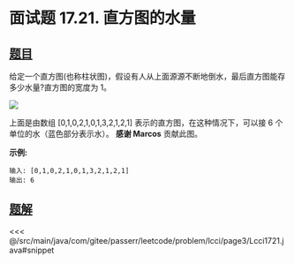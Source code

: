 # 面试题 17.21. 直方图的水量

## [题目](https://leetcode.cn/problems/volume-of-histogram-lcci/)
给定一个直方图(也称柱状图)，假设有人从上面源源不断地倒水，最后直方图能存多少水量?直方图的宽度为 1。

![](https://assets.leetcode-cn.com/aliyun-lc-upload/uploads/2018/10/22/rainwatertrap.png)

上面是由数组 \[0,1,0,2,1,0,1,3,2,1,2,1\] 表示的直方图，在这种情况下，可以接 6 个单位的水（蓝色部分表示水）。 **感谢 Marcos** 贡献此图。

**示例:**

```
输入: [0,1,0,2,1,0,1,3,2,1,2,1]
输出: 6
```



## [题解](https://github.com/PasseRR/JavaLeetCode/blob/master/src/main/java/com/gitee/passerr/leetcode/problem/lcci/page3/Lcci1721.java)

<<< @/src/main/java/com/gitee/passerr/leetcode/problem/lcci/page3/Lcci1721.java#snippet
